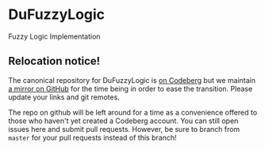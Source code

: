 # DuFuzzyLogic
Fuzzy Logic Implementation

## Relocation notice!

The canonical repository for DuFuzzyLogic is [on
Codeberg](https://codeberg.org/Duduf/DuFuzzyLogic) but we maintain [a
mirror on GitHub](https://github.com/RxLaboratory/DuFuzzyLogic/tree/master) for the
time being in order to ease the transition. Please update your links
and git remotes.

The repo on github will be left around for a time as a convenience
offered to those who haven't yet created a Codeberg account. You can
still open issues here and submit pull requests. However, be sure to
branch from `master` for your pull requests instead of this branch!
